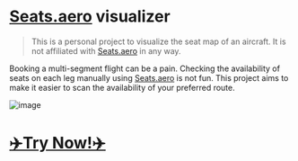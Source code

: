 # [Seats.aero](https://Seats.aero) visualizer

> This is a personal project to visualize the seat map of an aircraft. It is not affiliated with [Seats.aero](https://Seats.aero) in any way.

Booking a multi-segment flight can be a pain. Checking the availability of seats on each leg manually using [Seats.aero](https://Seats.aero) is not fun. This project aims to make it easier to scan the availability of your preferred route. 

![image](https://user-images.githubusercontent.com/4657356/229388059-0fd8181d-dd2e-47d5-9f11-e0f3224cf4f4.png)

# [✈️Try Now!✈️](https://seats-aero-viz.streamlit.app/)